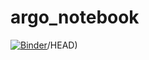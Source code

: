 # argo_notebook
[![Binder](https://mybinder.org/badge_logo.svg)](https://mybinder.org/v2/gh/sanil72900/argo_notebook.git/HEAD)/HEAD)
